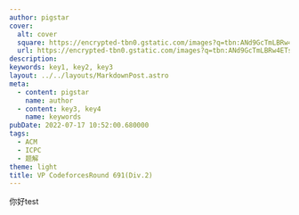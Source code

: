 ```yaml
---
author: pigstar
cover:
  alt: cover
  square: https://encrypted-tbn0.gstatic.com/images?q=tbn:ANd9GcTmLBRw4ETs0pE0bP6OXse4jfMOotclHykLZEw-qP6LVonmdkTU5bu_ZuJyJqPB0tGWNHw&usqp=CAU
  url: https://encrypted-tbn0.gstatic.com/images?q=tbn:ANd9GcTmLBRw4ETs0pE0bP6OXse4jfMOotclHykLZEw-qP6LVonmdkTU5bu_ZuJyJqPB0tGWNHw&usqp=CAU
description: 
keywords: key1, key2, key3
layout: ../../layouts/MarkdownPost.astro
meta:
  - content: pigstar
    name: author
  - content: key3, key4
    name: keywords
pubDate: 2022-07-17 10:52:00.680000
tags:
  - ACM
  - ICPC
  - 题解
theme: light
title: VP CodeforcesRound 691(Div.2)
---
```

你好test